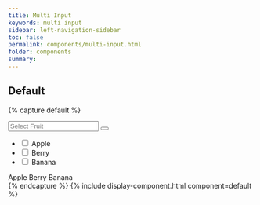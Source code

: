 ```yaml
---
title: Multi Input
keywords: multi input
sidebar: left-navigation-sidebar
toc: false
permalink: components/multi-input.html
folder: components
summary:
---
```



## Default

{% capture default %}
<div class="fd-multi-input">
    <div class="fd-multi-input-field">
        <div class="fd-popover">
            <div class="fd-popover__control">
                <div class="fd-combobox-control" aria-label="Image label" aria-controls="F4GcX348"
                aria-expanded="false" aria-haspopup="true">
                    <div class="fd-input-group fd-input-group--after">
                        <input type="text" class="fd-input" id="" placeholder="Select Fruit">
                        <span class="fd-input-group__addon fd-input-group__addon--after
                        fd-input-group__addon--button">
                            <button class=" fd-button--light sap-icon--navigation-down-arrow"></button>
                        </span>
                    </div>
                </div>
            </div>
            <div class="fd-popover__body" aria-hidden="true" id="F4GcX348">
                <nav class="fd-menu">
                <ul class="fd-menu__list">
                    <li>
                        <label for="a" class="fd-menu__item">
                            <input type="checkbox" class="fd-checkbox" id="a">
                            Apple
                        </label>
                    </li>
                    <li>
                        <label for="b" class="fd-menu__item">
                            <input type="checkbox" class="fd-checkbox" id="b">
                            Berry
                        </label>
                    </li>
                    <li>
                        <label for="c" class="fd-menu__item">
                            <input type="checkbox" class="fd-checkbox" id="c">
                            Banana
                        </label>
                    </li>
                </ul>
                </nav>
            </div>
        </div>
    </div>
    <div class="fd-multi-input-tags">
        <span class="fd-token" role="button">Apple</span>
        <span class="fd-token" role="button">Berry</span>
        <span class="fd-token" role="button">Banana</span>
    </div>
</div>
{% endcapture %}
{% include display-component.html component=default %}
